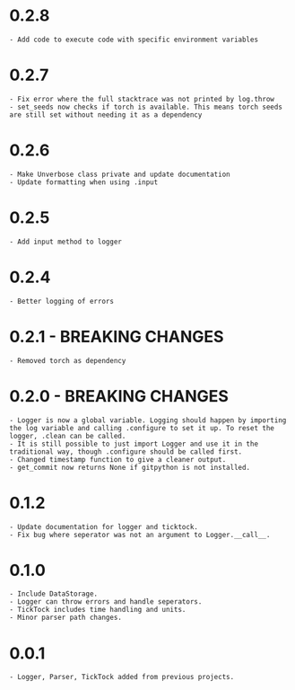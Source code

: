 # 0.2.8

    - Add code to execute code with specific environment variables

# 0.2.7

    - Fix error where the full stacktrace was not printed by log.throw
    - set_seeds now checks if torch is available. This means torch seeds are still set without needing it as a dependency

# 0.2.6

    - Make Unverbose class private and update documentation
    - Update formatting when using .input

# 0.2.5

    - Add input method to logger

# 0.2.4

    - Better logging of errors

# 0.2.1 - BREAKING CHANGES

    - Removed torch as dependency

# 0.2.0 - BREAKING CHANGES

    - Logger is now a global variable. Logging should happen by importing the log variable and calling .configure to set it up. To reset the logger, .clean can be called.
    - It is still possible to just import Logger and use it in the traditional way, though .configure should be called first.
    - Changed timestamp function to give a cleaner output.
    - get_commit now returns None if gitpython is not installed.

# 0.1.2

    - Update documentation for logger and ticktock.
    - Fix bug where seperator was not an argument to Logger.__call__.

# 0.1.0

    - Include DataStorage.
    - Logger can throw errors and handle seperators.
    - TickTock includes time handling and units.
    - Minor parser path changes.

# 0.0.1

    - Logger, Parser, TickTock added from previous projects.
